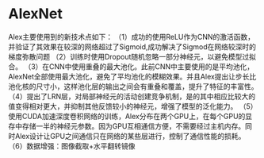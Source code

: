 # AlexNet
Alex主要使用到的新技术点如下：
    （1）成功的使用ReLU作为CNN的激活函数，并验证了其效果在较深的网络超过了Sigmoid,成功解决了Sigmod在网络较深时的梯度弥散问题
    （2）训练时使用Dropout随机忽略一部分神经元，以避免模型过拟合。
    （3）在CNN中使用重叠的最大池化。此前CNN中主要使用的是平均池化，AlexNet全部使用最大池化，避免了平均池化的模糊效果。并且Alex提出让步长比池化核的尺寸小，这样池化层的输出之间会有重叠和覆盖，提升了特征的丰富性。
    （4）提出了LRN层，对局部神经元的活动创建竞争机制，是的其中相应比较大的值变得相对更大，并抑制其他反馈较小的神经元，增强了模型的泛化能力。
    （5）使用CUDA加速深度卷积网络的训练，Alex分布在两个GPU上，在每个GPU的显存中存储一半的神经元参数。因为GPU互相通信方便，不需要经过主机内存。同时Alex设计让GPU之间通信只在网络的某些层进行，控制了通信性能的损耗。
    （6）数据增强：图像截取+水平翻转镜像


